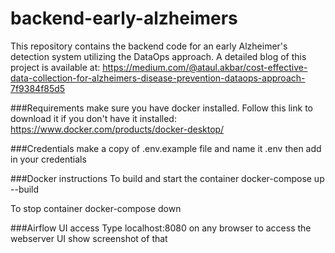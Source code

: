 # backend-early-alzheimers

This repository contains the backend code for an early Alzheimer's detection system utilizing the DataOps approach. A detailed blog of this project is available at: https://medium.com/@ataul.akbar/cost-effective-data-collection-for-alzheimers-disease-prevention-dataops-approach-7f9384f85d5 

###Requirements
make sure you have docker installed. Follow this link to download it if you don't have it installed: https://www.docker.com/products/docker-desktop/



###Credentials
make a copy of .env.example file and name it .env
then add in your credentials

###Docker instructions
To build and start the container
docker-compose up --build

To stop container
docker-compose down

###Airflow UI access
Type localhost:8080 on any browser to access the webserver UI
show screenshot of that


